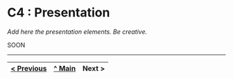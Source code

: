 # C4 : Presentation

_Add here the presentation elements. Be creative._

SOON

---  
[< Previous](c3.md) | [^ Main](../../../) | Next >
:--- | :---: | ---: 
